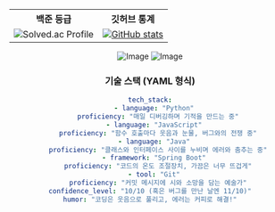 <!-- 피스피스~! -->

<div align="center">

<table>
  <tr>
    <th>백준 등급</th>
    <th>깃허브 통계</th>
  </tr>
  <tr>
    <td align="center">
      <!-- 백준 등급 이미지 -->
      <img 
        src="https://mazassumnida.wtf/api/v2/generate_badge?boj=jhb9904" 
        alt="Solved.ac Profile"
      />
    </td>
    <td align="center">
      <!-- 깃허브 통계 이미지 -->
      <a href="https://github.com/anuraghazra/github-readme-stats">
        <img 
          src="https://github-readme-stats.vercel.app/api?username=onestar99&show_icons=true" 
          alt="GitHub stats" 
        />
      </a>
    </td>
  </tr>
</table>



![Image](https://github.com/user-attachments/assets/3df7ad94-92e5-410e-959e-1b134754a268)
![Image](https://github.com/user-attachments/assets/d83fdcd1-e598-4815-9bfb-1d0e66045518)


### 기술 스택 (YAML 형식)
```yaml
tech_stack:
  - language: "Python"
    proficiency: "매일 디버깅하며 기적을 만드는 중"
  - language: "JavaScript"
    proficiency: "함수 호출마다 웃음과 눈물, 버그와의 전쟁 중"
  - language: "Java"
    proficiency: "클래스와 인터페이스 사이를 누비며 에러와 춤추는 중"
  - framework: "Spring Boot"
    proficiency: "코드의 온도 조절장치, 가끔은 너무 뜨겁게"
  - tool: "Git"
    proficiency: "커밋 메시지에 시와 소망을 담는 예술가"
confidence_level: "10/10 (혹은 버그를 만난 날엔 11/10)"
humor: "코딩은 웃음으로 풀리고, 에러는 커피로 해결!"
```
</div>
